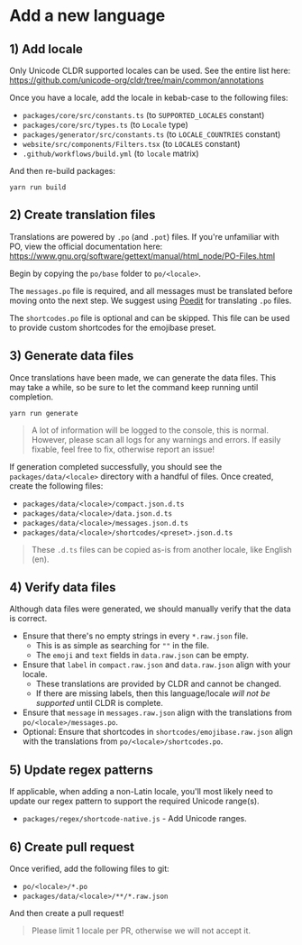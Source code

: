 # Add a new language

## 1) Add locale

Only Unicode CLDR supported locales can be used. See the entire list here:
https://github.com/unicode-org/cldr/tree/main/common/annotations

Once you have a locale, add the locale in kebab-case to the following files:

- `packages/core/src/constants.ts` (to `SUPPORTED_LOCALES` constant)
- `packages/core/src/types.ts` (to `Locale` type)
- `packages/generator/src/constants.ts` (to `LOCALE_COUNTRIES` constant)
- `website/src/components/Filters.tsx` (to `LOCALES` constant)
- `.github/workflows/build.yml` (to `locale` matrix)

And then re-build packages:

```shell
yarn run build
```

## 2) Create translation files

Translations are powered by `.po` (and `.pot`) files. If you're unfamiliar with PO, view the
official documentation here: https://www.gnu.org/software/gettext/manual/html_node/PO-Files.html

Begin by copying the `po/base` folder to `po/<locale>`.

The `messages.po` file is required, and all messages must be translated before moving onto the next
step. We suggest using [Poedit](https://poedit.net/) for translating `.po` files.

The `shortcodes.po` file is optional and can be skipped. This file can be used to provide custom
shortcodes for the emojibase preset.

## 3) Generate data files

Once translations have been made, we can generate the data files. This may take a while, so be sure
to let the command keep running until completion.

```
yarn run generate
```

> A lot of information will be logged to the console, this is normal. However, please scan all logs
> for any warnings and errors. If easily fixable, feel free to fix, otherwise report an issue!

If generation completed successfully, you should see the `packages/data/<locale>` directory with a
handful of files. Once created, create the following files:

- `packages/data/<locale>/compact.json.d.ts`
- `packages/data/<locale>/data.json.d.ts`
- `packages/data/<locale>/messages.json.d.ts`
- `packages/data/<locale>/shortcodes/<preset>.json.d.ts`

> These `.d.ts` files can be copied as-is from another locale, like English (en).

## 4) Verify data files

Although data files were generated, we should manually verify that the data is correct.

- Ensure that there's no empty strings in every `*.raw.json` file.
  - This is as simple as searching for `""` in the file.
  - The `emoji` and `text` fields in `data.raw.json` can be empty.
- Ensure that `label` in `compact.raw.json` and `data.raw.json` align with your locale.
  - These translations are provided by CLDR and cannot be changed.
  - If there are missing labels, then this language/locale _will not be supported_ until CLDR is
    complete.
- Ensure that `message` in `messages.raw.json` align with the translations from
  `po/<locale>/messages.po`.
- Optional: Ensure that shortcodes in `shortcodes/emojibase.raw.json` align with the translations
  from `po/<locale>/shortcodes.po`.

## 5) Update regex patterns

If applicable, when adding a non-Latin locale, you'll most likely need to update our regex pattern
to support the required Unicode range(s).

- `packages/regex/shortcode-native.js` - Add Unicode ranges.

## 6) Create pull request

Once verified, add the following files to git:

- `po/<locale>/*.po`
- `packages/data/<locale>/**/*.raw.json`

And then create a pull request!

> Please limit 1 locale per PR, otherwise we will not accept it.
